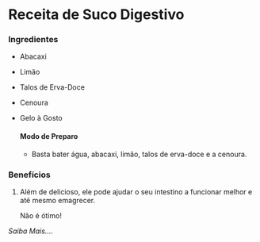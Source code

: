 # Receita de Suco Digestivo  

### Ingredientes

- Abacaxi

- Limão 

- Talos de Erva-Doce

- Cenoura

- Gelo à Gosto

  

  #### Modo de Preparo

  - Basta bater água, abacaxi, limão, talos de erva-doce e a cenoura.

### Benefícios

1. Além de delicioso, ele pode ajudar o seu intestino a funcionar melhor e até mesmo emagrecer.

   Não é ótimo!

_Saiba Mais...._

